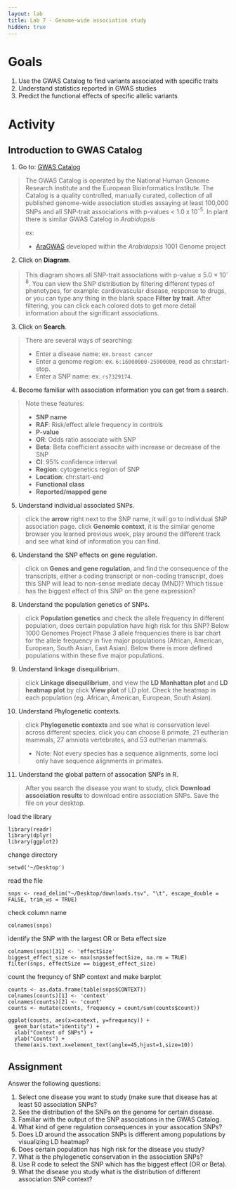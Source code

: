 ```yaml
---
layout: lab
title: Lab 7 - Genome-wide association study
hidden: true
---
```


# Goals

1. Use the GWAS Catalog to find variants associated with specific traits
2. Understand statistics reported in GWAS studies
3. Predict the functional effects of specific allelic variants
	

# Activity

## Introduction to GWAS Catalog

1. Go to: [GWAS Catalog](https://www.ebi.ac.uk/gwas/)
> The GWAS Catalog is operated by the National Human Genome Research Institute and the European Bioinformatics Institute. The Catalog is a quality controlled, manually curated, collection of all published genome-wide association studies assaying at least 100,000 SNPs and all SNP-trait associations with p-values < 1.0 x 10<sup>-5</sup>. In plant there is similar GWAS Catelog in *Arabidopsis*
>
> ex:
> 
> - [AraGWAS](https://aragwas.1001genomes.org) developed within the *Arabidopsis* 1001 Genome project

2. Click on **Diagram**.
> This diagram shows all SNP-trait associations with p-value ≤ 5.0 × 10<sup>-8</sup>. You can view the SNP distribution by filtering different types of phenotypes, for example: cardiovascular disease, response to drugs, or you can type any thing in the blank space **Filter by trait**. After filtering, you can click each colored dots to get more detail information about the significant associations.

3. Click on **Search**.
> There are several ways of searching:
> 
> - Enter a disease name: ex. `breast cancer`
> - Enter a genome region: ex. `6:16000000-25000000`, read as chr:start-stop.
> - Enter a SNP name: ex. `rs7329174`.

4. Become familiar with association information you can get from a search.
> Note these features:
> 
> - **SNP name**
> - **RAF**: Risk/effect allele frequency in controls 
> - **P-value**
> - **OR**: Odds ratio associate with SNP
> - **Beta**: Beta coefficient associte with increase or decrease of the SNP
> - **CI**: 95% confidence interval
> - **Region**: cytogenetics region of SNP
> - **Location**: chr:start-end
> - **Functional class**
> - **Reported/mapped gene**

5. Understand individual associated SNPs.
> click the **arrow** right next to the SNP name, it will go to individual SNP association page.
> click **Genomic context**, it is the similar genome browser you learned previous week, play around the different track and see what kind of information you can find.

6. Understand the SNP effects on gene regulation.
> click on **Genes and gene regulation**, and find the consequence of the transcripts, either a coding transcript or non-coding transcript, does this SNP will lead to non-sense mediate decay (MND)? Which tissue has the biggest effect of this SNP on the gene expression?

8. Understand the population genetics of SNPs.
> click **Population genetics** and check the allele frequency in different population, does certain population have high risk for this SNP? Below 1000 Genomes Project Phase 3 allele frequencies there is bar chart for the allele frequency in five major populations (African, American, European, South Asian, East Asian). Below there is more defined populations within these five major populations.

9. Understand linkage disequilibrium.
> click **Linkage disequilibrium**, and view the **LD Manhattan plot** and **LD heatmap plot** by click **View plot** of LD plot. Check the heatmap in each population (eg. African, American, European, South Asian).

10. Understand Phylogenetic contexts.
> click **Phylogenetic contexts** and see what is conservation level across different species. click you can choose 8 primate, 21 eutherian mammals, 27 amniota vertebrates, and 53 eutherian mammals.
>
> - Note: Not every species has a sequence alignments, some loci only have sequence alignments in primates. 

11. Understand the global pattern of assocation SNPs in R.
> After you search the disease you want to study, click **Download association results** to download entire association SNPs. Save the file on your desktop.

load the library

```
library(readr)
library(dplyr)
library(ggplot2)
```

change directory

```
setwd('~/Desktop')
```

read the file

```
snps <- read_delim("~/Desktop/downloads.tsv", "\t", escape_double = FALSE, trim_ws = TRUE)
```

check column name

```
colnames(snps)
```

identify the SNP with the largest OR or Beta effect size

```
colnames(snps)[31] <- 'effectSize'
biggest_effect_size <- max(snps$effectSize, na.rm = TRUE)
filter(snps, effectSize == biggest_effect_size)
```

count the frequncy of SNP context and make barplot

```
counts <- as.data.frame(table(snps$CONTEXT))
colnames(counts)[1] <- 'context'
colnames(counts)[2] <- 'count'
counts <- mutate(counts, frequency = count/sum(counts$count))

ggplot(counts, aes(x=context, y=frequency)) +
  geom_bar(stat="identity") +
  xlab("Context of SNPs") +
  ylab("Counts") +
  theme(axis.text.x=element_text(angle=45,hjust=1,size=10))
```

## Assignment

Answer the following questions:

1. Select one disease you want to study (make sure that disease has at least 50 association SNPs?
2. See the distribution of the SNPs on the genome for certain disease.
3. Familiar with the output of the SNP associations in the GWAS Catalog.
4. What kind of gene regulation consequences in your assocation SNPs?
5. Does LD around the assocation SNPs is different among populations by visualizing LD heatmap?
6. Does certain population has high risk for the disease you study?
7. What is the phylogenetic conservation in the association SNPs?
8. Use R code to select the SNP which has the biggest effect (OR or Beta).
9. What the disease you study what is the distribution of different association SNP context?